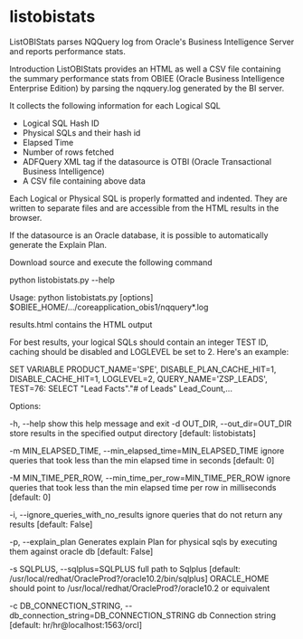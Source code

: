 listobistats
============

ListOBIStats parses NQQuery log from Oracle's Business Intelligence Server and reports performance stats.

Introduction
ListOBIStats provides an HTML as well a CSV file containing the summary performance stats from OBIEE (Oracle Business Intelligence Enterprise Edition) by parsing the nqquery.log generated by the BI server.

It collects the following information for each Logical SQL
* Logical SQL Hash ID
* Physical SQLs and their hash id
* Elapsed Time
* Number of rows fetched
* ADFQuery XML tag if the datasource is OTBI 
  (Oracle Transactional Business Intelligence)
* A CSV file containing above data

Each Logical or Physical SQL is properly formatted and indented.
They are written to separate files and are accessible 
from the HTML results in the browser.

If the datasource is an Oracle database, 
it is possible to automatically generate the Explain Plan.

Download source and execute the following command

python listobistats.py --help

Usage: python listobistats.py [options] $OBIEE_HOME/.../coreapplication_obis1/nqquery*.log

results.html contains the HTML output

For best results, your logical SQLs should contain an integer TEST ID, caching should be disabled and LOGLEVEL be set to 2. Here's an example:

SET VARIABLE PRODUCT_NAME='SPE', DISABLE_PLAN_CACHE_HIT=1, DISABLE_CACHE_HIT=1, LOGLEVEL=2, QUERY_NAME='ZSP_LEADS', TEST=76: SELECT "Lead Facts"."# of Leads" Lead_Count,...

Options:

-h, --help show this help message and exit -d OUT_DIR, --out_dir=OUT_DIR
store results in the specified output directory [default: listobistats]

-m MIN_ELAPSED_TIME, --min_elapsed_time=MIN_ELAPSED_TIME
ignore queries that took less than the min elapsed time in seconds [default: 0]

-M MIN_TIME_PER_ROW, --min_time_per_row=MIN_TIME_PER_ROW
ignore queries that took less than the min elapsed time per row in milliseconds [default: 0]

-i, --ignore_queries_with_no_results
ignore queries that do not return any results [default: False]

-p, --explain_plan Generates explain Plan for physical sqls by executing
them against oracle db [default: False]

-s SQLPLUS, --sqlplus=SQLPLUS
full path to Sqlplus [default: /usr/local/redhat/OracleProd?/oracle10.2/bin/sqlplus] ORACLE_HOME should point to /usr/local/redhat/OracleProd?/oracle10.2 or equivalent

-c DB_CONNECTION_STRING, --db_connection_string=DB_CONNECTION_STRING
db Connection string [default: hr/hr@localhost:1563/orcl]